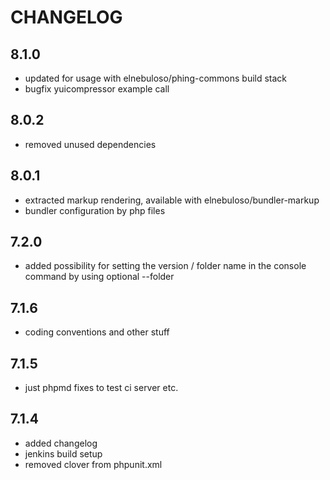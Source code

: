 # CHANGELOG

## 8.1.0

- updated for usage with elnebuloso/phing-commons build stack
- bugfix yuicompressor example call

## 8.0.2

- removed unused dependencies

## 8.0.1

- extracted markup rendering, available with elnebuloso/bundler-markup
- bundler configuration by php files

## 7.2.0

- added possibility for setting the version / folder name in the console command by using optional --folder

## 7.1.6

- coding conventions and other stuff

## 7.1.5

- just phpmd fixes to test ci server etc.

## 7.1.4

- added changelog
- jenkins build setup
- removed clover from phpunit.xml